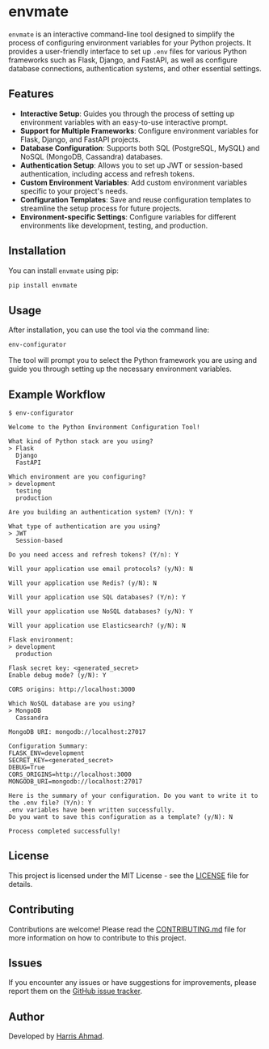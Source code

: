 # envmate

`envmate` is an interactive command-line tool designed to simplify the process of configuring environment variables for your Python projects. It provides a user-friendly interface to set up `.env` files for various Python frameworks such as Flask, Django, and FastAPI, as well as configure database connections, authentication systems, and other essential settings.

## Features

- **Interactive Setup**: Guides you through the process of setting up environment variables with an easy-to-use interactive prompt.
- **Support for Multiple Frameworks**: Configure environment variables for Flask, Django, and FastAPI projects.
- **Database Configuration**: Supports both SQL (PostgreSQL, MySQL) and NoSQL (MongoDB, Cassandra) databases.
- **Authentication Setup**: Allows you to set up JWT or session-based authentication, including access and refresh tokens.
- **Custom Environment Variables**: Add custom environment variables specific to your project's needs.
- **Configuration Templates**: Save and reuse configuration templates to streamline the setup process for future projects.
- **Environment-specific Settings**: Configure variables for different environments like development, testing, and production.

## Installation

You can install `envmate` using pip:

```bash
pip install envmate
```

## Usage

After installation, you can use the tool via the command line:

```bash
env-configurator
```

The tool will prompt you to select the Python framework you are using and guide you through setting up the necessary environment variables.

## Example Workflow

```plaintext
$ env-configurator

Welcome to the Python Environment Configuration Tool!

What kind of Python stack are you using?
> Flask
  Django
  FastAPI

Which environment are you configuring?
> development
  testing
  production

Are you building an authentication system? (Y/n): Y

What type of authentication are you using?
> JWT
  Session-based

Do you need access and refresh tokens? (Y/n): Y

Will your application use email protocols? (y/N): N

Will your application use Redis? (y/N): N

Will your application use SQL databases? (Y/n): Y

Will your application use NoSQL databases? (y/N): Y

Will your application use Elasticsearch? (y/N): N

Flask environment:
> development
  production

Flask secret key: <generated_secret>
Enable debug mode? (y/N): Y

CORS origins: http://localhost:3000

Which NoSQL database are you using?
> MongoDB
  Cassandra

MongoDB URI: mongodb://localhost:27017

Configuration Summary:
FLASK_ENV=development
SECRET_KEY=<generated_secret>
DEBUG=True
CORS_ORIGINS=http://localhost:3000
MONGODB_URI=mongodb://localhost:27017

Here is the summary of your configuration. Do you want to write it to the .env file? (Y/n): Y
.env variables have been written successfully.
Do you want to save this configuration as a template? (y/N): N

Process completed successfully!
```

## License

This project is licensed under the MIT License - see the [LICENSE](LICENSE) file for details.

## Contributing

Contributions are welcome! Please read the [CONTRIBUTING.md](CONTRIBUTING.md) file for more information on how to contribute to this project.

## Issues

If you encounter any issues or have suggestions for improvements, please report them on the [GitHub issue tracker](https://github.com/yourusername/envmate/issues).

## Author

Developed by [Harris Ahmad](https://github.com/harris-ahmad).
